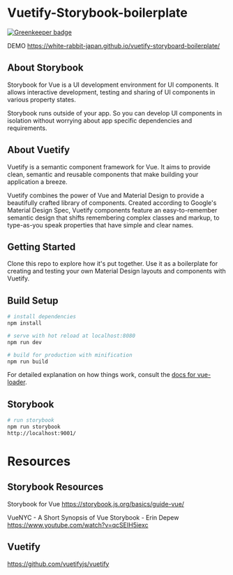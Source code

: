 # Vuetify-Storybook-boilerplate

[![Greenkeeper badge](https://badges.greenkeeper.io/adamchenwei/vuejs-storybook.svg)](https://greenkeeper.io/)

DEMO
https://white-rabbit-japan.github.io/vuetify-storyboard-boilerplate/

## About Storybook
Storybook for Vue is a UI development environment for UI components. It allows interactive development, testing and sharing of UI components in various property states.

Storybook runs outside of your app. So you can develop UI components in isolation without worrying about app specific dependencies and requirements.

## About Vuetify
Vuetify is a semantic component framework for Vue. It aims to provide clean, semantic and reusable components that make building your application a breeze.

Vuetify combines the power of Vue and Material Design to provide a beautifully crafted library of components. Created according to Google's Material Design Spec, Vuetify components feature an easy-to-remember semantic design that shifts remembering complex classes and markup, to type-as-you speak properties that have simple and clear names.

## Getting Started
Clone this repo to explore how it's put together. Use it as a boilerplate for creating and testing your own Material Design layouts and components with Vuetify.

## Build Setup

```bash
# install dependencies
npm install

# serve with hot reload at localhost:8080
npm run dev

# build for production with minification
npm run build
```
For detailed explanation on how things work, consult the
[docs for vue-loader](http://vuejs.github.io/vue-loader).

## Storybook

```bash
# run storybook
npm run storybook
http://localhost:9001/
```
# Resources

## Storybook Resources

Storybook for Vue
https://storybook.js.org/basics/guide-vue/

VueNYC - A Short Synopsis of Vue Storybook - Erin Depew
https://www.youtube.com/watch?v=qcSEIH5iexc

## Vuetify
https://github.com/vuetifyjs/vuetify
